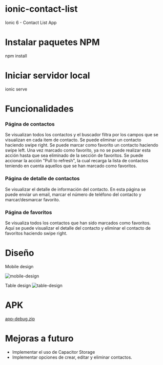 # ionic-contact-list
Ionic 6 - Contact List App

# Instalar paquetes NPM
npm install

# Iniciar servidor local
ionic serve

# Funcionalidades
### Página de contactos
Se visualizan todos los contactos y el buscador filtra por los campos que se visualizan en cada item de contacto.
Se puede eliminar un contacto haciendo swipe right.
Se puede marcar como favorito un contacto haciendo swipe left. Una vez marcado como favorito, ya no se puede realizar esta acción hasta que sea eliminado de la sección de favoritos.
Se puede accionar la acción "Pull to refresh", la cual recarga la lista de contactos teniendo en cuenta aquellos que se han marcado como favoritos.

### Página de detalle de contactos
Se visualizar el detalle de información del contacto. En esta página se puede enviar un email, marcar el número de teléfono del contacto y marcar/desmarcar favorito.

### Página de favoritos
Se visualiza todos los contactos que han sido marcados como favoritos. Aquí se puede visualizar el detalle del contacto y eliminar el contacto de favoritos haciendo swipe right.

# Diseño
Mobile design

![mobile-design](https://user-images.githubusercontent.com/22506256/195128940-69c55aed-0804-4f63-ae60-a5185bc04588.PNG)

Table design
![table-design](https://user-images.githubusercontent.com/22506256/195128266-577d3d33-abf8-4184-9c39-888046f70b0b.PNG)

# APK
[app-debug.zip](https://github.com/giluchipla0823/ionic-contact-list/files/9757390/app-debug.zip)

# Mejoras a futuro
- Implementar el uso de Capacitor Storage
- Implementar opciones de crear, editar y eliminar contactos.

